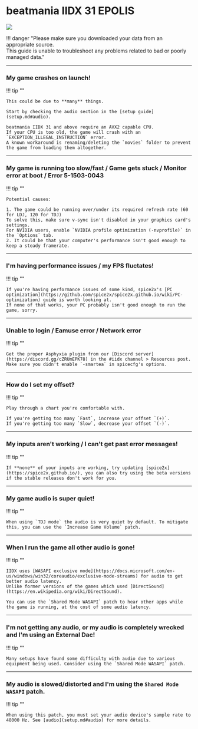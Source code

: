 # beatmania IIDX 31 EPOLIS
<img class="header-logo" src="/img/bemani/iidx/31_epolis/logo.png">

!!! danger "Please make sure you downloaded your data from an appropriate source.<br>This guide is unable to troubleshoot any problems related to bad or poorly managed data."

---
### My game crashes on launch!

!!! tip ""

    This could be due to **many** things.

	Start by checking the audio section in the [setup guide](setup.md#audio).

	beatmania IIDX 31 and above require an AVX2 capable CPU.  
	If your CPU is too old, the game will crash with an `EXCEPTION_ILLEGAL_INSTRUCTION` error.  
	A known workaround is renaming/deleting the `movies` folder to prevent the game from loading them altogether. 

---
### My game is running too slow/fast / Game gets stuck / Monitor error at boot / Error 5-1503-0043

!!! tip ""

	Potential causes:

	1. The game could be running over/under its required refresh rate (60 for LDJ, 120 for TDJ)  
	To solve this, make sure v-sync isn't disabled in your graphics card's settings.
	For NVIDIA users, enable `NVIDIA profile optimization (-nvprofile)` in the `Options` tab. 
	2. It could be that your computer's performance isn't good enough to keep a steady framerate.
	
---
### I'm having performance issues / my FPS fluctates!

!!! tip ""

    If you're having performance issues of some kind, spice2x's [PC optimization](https://github.com/spice2x/spice2x.github.io/wiki/PC-optimization) guide is worth looking at.
	If none of that works, your PC probably isn't good enough to run the game, sorry.

---
### Unable to login / Eamuse error / Network error

!!! tip ""

	Get the proper Asphyxia plugin from our [Discord server](https://discord.gg/cZRUmEPK78) in the #iidx channel > Resources post.
	Make sure you didn't enable `-smartea` in spicecfg's options.

---
### How do I set my offset?

!!! tip ""

	Play through a chart you're comfortable with.

	If you're getting too many `Fast`, increase your offset `(+)`.   
	If you're getting too many `Slow`, decrease your offset `(-)`.

---
### My inputs aren't working / I can't get past error messages!

!!! tip ""

	If **none** of your inputs are working, try updating [spice2x](https://spice2x.github.io/), you can also try using the beta versions if the stable releases don't work for you.

---
### My game audio is super quiet!

!!! tip ""

	When using `TDJ mode` the audio is very quiet by default. To mitigate this, you can use the `Increase Game Volume` patch.

---
### When I run the game all other audio is gone!

!!! tip ""

	IIDX uses [WASAPI exclusive mode](https://docs.microsoft.com/en-us/windows/win32/coreaudio/exclusive-mode-streams) for audio to get better audio latency.  
	Unlike former versions of the games which used [DirectSound](https://en.wikipedia.org/wiki/DirectSound).   
	
	You can use the `Shared Mode WASAPI` patch to hear other apps while the game is running, at the cost of some audio latency.

---
### I'm not getting any audio, or my audio is completely wrecked and I'm using an External Dac!

!!! tip ""

	Many setups have found some difficulty with audio due to various equipment being used. Consider using the `Shared Mode WASAPI` patch.

---

### My audio is slowed/distorted and I'm using the `Shared Mode WASAPI` patch.

!!! tip ""

	When using this patch, you must set your audio device's sample rate to 48000 Hz. See [audio](setup.md#audio) for more details.